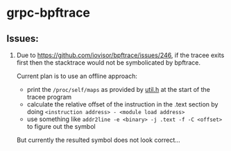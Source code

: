 # grpc-bpftrace

## Issues:

1. Due to https://github.com/iovisor/bpftrace/issues/246, if the tracee exits first then the stacktrace would not be symbolicated by bpftrace.

   Current plan is to use an offline approach:

   - print the `/proc/self/maps` as provided by [util.h](util.h) at the start of the tracee program
   - calculate the relative offset of the instruction in the .text section by doing `<instruction address> - <module load address>`
   - use something like `addr2line -e <binary> -j .text -f -C <offset>` to figure out the symbol

   But currently the resulted symbol does not look correct...
